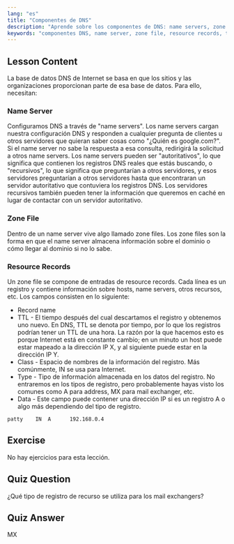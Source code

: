 ```yaml
---
lang: "es"
title: "Componentes de DNS"
description: "Aprende sobre los componentes de DNS: name servers, zone files y resource records. Entiende cómo funciona DNS para principiantes. ¡Comienza tu viaje en redes Linux!"
keywords: "componentes DNS, name server, zone file, resource records, tutorial DNS, redes Linux, guía para principiantes"
---
```


## Lesson Content

La base de datos DNS de Internet se basa en que los sitios y las organizaciones proporcionan parte de esa base de datos. Para ello, necesitan:

### Name Server

Configuramos DNS a través de "name servers". Los name servers cargan nuestra configuración DNS y responden a cualquier pregunta de clientes u otros servidores que quieran saber cosas como "¿Quién es google.com?". Si el name server no sabe la respuesta a esa consulta, redirigirá la solicitud a otros name servers. Los name servers pueden ser "autoritativos", lo que significa que contienen los registros DNS reales que estás buscando, o "recursivos", lo que significa que preguntarían a otros servidores, y esos servidores preguntarían a otros servidores hasta que encontraran un servidor autoritativo que contuviera los registros DNS. Los servidores recursivos también pueden tener la información que queremos en caché en lugar de contactar con un servidor autoritativo.

### Zone File

Dentro de un name server vive algo llamado zone files. Los zone files son la forma en que el name server almacena información sobre el dominio o cómo llegar al dominio si no lo sabe.

### Resource Records

Un zone file se compone de entradas de resource records. Cada línea es un registro y contiene información sobre hosts, name servers, otros recursos, etc. Los campos consisten en lo siguiente:

- Record name
- TTL - El tiempo después del cual descartamos el registro y obtenemos uno nuevo. En DNS, TTL se denota por tiempo, por lo que los registros podrían tener un TTL de una hora. La razón por la que hacemos esto es porque Internet está en constante cambio; en un minuto un host puede estar mapeado a la dirección IP X, y al siguiente puede estar en la dirección IP Y.
- Class - Espacio de nombres de la información del registro. Más comúnmente, IN se usa para Internet.
- Type - Tipo de información almacenada en los datos del registro. No entraremos en los tipos de registro, pero probablemente hayas visto los comunes como A para address, MX para mail exchanger, etc.
- Data - Este campo puede contener una dirección IP si es un registro A o algo más dependiendo del tipo de registro.

```plaintext
patty    IN  A      192.168.0.4
```

## Exercise

No hay ejercicios para esta lección.

## Quiz Question

¿Qué tipo de registro de recurso se utiliza para los mail exchangers?

## Quiz Answer

MX
